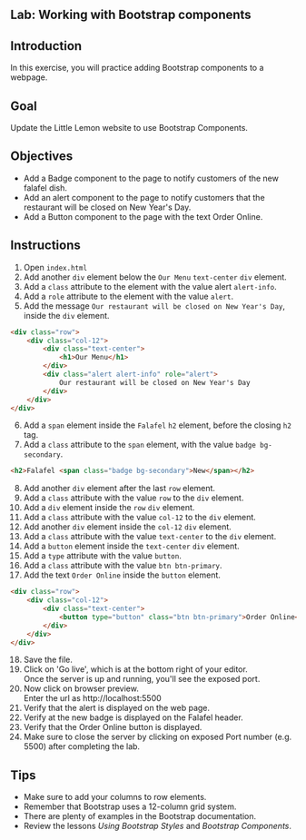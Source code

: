 ## Lab: Working with Bootstrap components
## Introduction
In this exercise, you will practice adding Bootstrap components to a webpage.

## Goal
Update the Little Lemon website to use Bootstrap Components.

## Objectives
-	Add a Badge component to the page to notify customers of the new falafel dish.
-	Add an alert component to the page to notify customers that the restaurant will be closed on New Year's Day.
-	Add a Button component to the page with the text Order Online.

## Instructions
1. Open `index.html`
2. Add another `div` element below the `Our Menu` `text-center` `div` element.
3. Add a `class` attribute to the element with the value alert `alert-info`.
4. Add a `role` attribute to the element with the value `alert`.
5. Add the message `Our restaurant will be closed on New Year's Day`, inside the `div` element.
```HTML
<div class="row">
    <div class="col-12">
        <div class="text-center">
            <h1>Our Menu</h1>
        </div>
        <div class="alert alert-info" role="alert">
            Our restaurant will be closed on New Year's Day
        </div>
    </div>
</div>
```
6. Add a `span` element inside the `Falafel` `h2` element, before the closing `h2` tag.
7. Add a `class` attribute to the `span` element, with the value `badge bg-secondary`.
```HTML
<h2>Falafel <span class="badge bg-secondary">New</span></h2>
```
8. Add another `div` element after the last `row` element.
9. Add a `class` attribute with the value `row` to the `div` element.
10. Add a `div` element inside the `row` `div` element.
11. Add a `class` attribute with the value `col-12` to the `div` element.
12. Add another `div` element inside the `col-12` `div` element.
13. Add a `class` attribute with the value `text-center` to the `div` element.
14. Add a `button` element inside the `text-center` `div` element.
15. Add a `type` attribute with the value `button`.
16. Add a `class` attribute with the value `btn btn-primary`.
17. Add the text `Order Online` inside the `button` element.
```HTML
<div class="row">
    <div class="col-12">
        <div class="text-center">
            <button type="button" class="btn btn-primary">Order Online</button>
        </div>
    </div>
</div>
```
18. Save the file.
19. Click on 'Go live', which is at the bottom right of your editor.
<br>Once the server is up and running, you'll see the exposed port.
20. Now click on browser preview. 
<br>Enter the url as http://localhost:5500
21. Verify that the alert is displayed on the web page.
22. Verify at the new badge is displayed on the Falafel header.
23. Verify that the Order Online button is displayed.
24. Make sure to close the server by clicking on exposed Port number (e.g. 5500) after completing the lab.
 
## Tips
-	Make sure to add your columns to row elements.
-	Remember that Bootstrap uses a 12-column grid system.
-	There are plenty of examples in the Bootstrap documentation.
-	Review the lessons *Using Bootstrap Styles* and *Bootstrap Components*.
